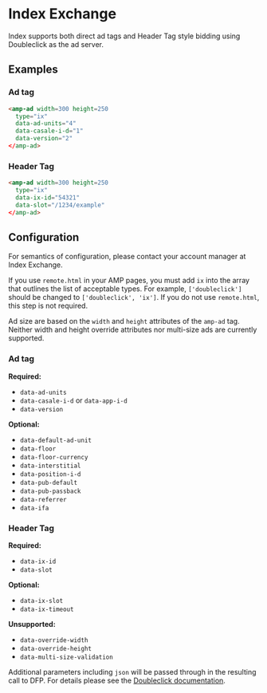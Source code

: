 <!---
Copyright 2016 The AMP HTML Authors. All Rights Reserved.

Licensed under the Apache License, Version 2.0 (the "License");
you may not use this file except in compliance with the License.
You may obtain a copy of the License at

      http://www.apache.org/licenses/LICENSE-2.0

Unless required by applicable law or agreed to in writing, software
distributed under the License is distributed on an "AS-IS" BASIS,
WITHOUT WARRANTIES OR CONDITIONS OF ANY KIND, either express or implied.
See the License for the specific language governing permissions and
limitations under the License.
-->

# Index Exchange

Index supports both direct ad tags and Header Tag style bidding using Doubleclick as the ad server.

## Examples

### Ad tag ###

```html
<amp-ad width=300 height=250
  type="ix"
  data-ad-units="4"
  data-casale-i-d="1"
  data-version="2"
</amp-ad>
```

### Header Tag ###

```html
<amp-ad width=300 height=250
  type="ix"
  data-ix-id="54321"
  data-slot="/1234/example"
</amp-ad>
```

## Configuration

For semantics of configuration, please contact your account manager at Index Exchange.

If you use `remote.html` in your AMP pages, you must add `ix` into the array that outlines the list of acceptable types. For example, `['doubleclick']` should be changed to `['doubleclick', 'ix']`. If you do not use `remote.html`, this step is not required.

Ad size are based on the `width` and `height` attributes of the `amp-ad` tag. Neither width and height override attributes nor multi-size ads are currently supported.

### Ad tag ###

__Required:__

- `data-ad-units`
- `data-casale-i-d` or `data-app-i-d`
- `data-version`

__Optional:__

- `data-default-ad-unit`
- `data-floor`
- `data-floor-currency`
- `data-interstitial`
- `data-position-i-d`
- `data-pub-default`
- `data-pub-passback`
- `data-referrer`
- `data-ifa`

### Header Tag ###

__Required:__

- `data-ix-id`
- `data-slot`

__Optional:__

- `data-ix-slot`
- `data-ix-timeout`

__Unsupported:__

- `data-override-width`
- `data-override-height`
- `data-multi-size-validation`

Additional parameters including `json` will be passed through in the resulting call to DFP. For details please see the [Doubleclick documentation](https://github.com/ampproject/amphtml/blob/master/ads/google/doubleclick.md).

